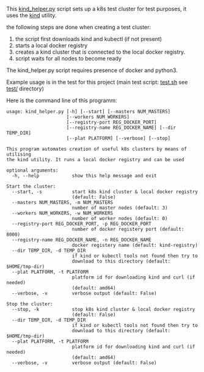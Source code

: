 
This [kind\_helper.py](https://github.com/MoserMichael/kind-helper/blob/master/kind_helper.py) script sets up a k8s test cluster for test purposes, it uses the [kind](https://kubernetes.io/docs/setup/learning-environment/kind/) utility.

the following steps are done when creating a test cluster:

1. the script first downloads kind and kubectl (if not present)
2. starts a local docker registry 
3. creates a kind cluster that is connected to the local docker registry.
4. script waits for all nodes to become ready

The kind\_helper.py script requires presence of docker and python3.

Example usage is in the test for this project (main test script: [test.sh](https://github.com/MoserMichael/kind-helper/blob/master/test/test.sh) see [test/](https://github.com/MoserMichael/kind-helper/tree/master/test) directory)

Here is the command line of this programm:

```
usage: kind_helper.py [-h] [--start] [--masters NUM_MASTERS]
                      [--workers NUM_WORKERS]
                      [--registry-port REG_DOCKER_PORT]
                      [--registry-name REG_DOCKER_NAME] [--dir TEMP_DIR]
                      [--plat PLATFORM] [--verbose] [--stop]

This program automates creation of useful k8s clusters by means of utilising
the kind utility. It runs a local docker registry and can be used

optional arguments:
  -h, --help            show this help message and exit

Start the cluster:
  --start, -s           start k8s kind cluster & local docker registry
                        (default: False)
  --masters NUM_MASTERS, -m NUM_MASTERS
                        number of master nodes (default: 3)
  --workers NUM_WORKERS, -w NUM_WORKERS
                        number of worker nodes (default: 0)
  --registry-port REG_DOCKER_PORT, -p REG_DOCKER_PORT
                        number of docker registery port (default: 8000)
  --registry-name REG_DOCKER_NAME, -n REG_DOCKER_NAME
                        docker registery name (default: kind-registry)
  --dir TEMP_DIR, -d TEMP_DIR
                        if kind or kubectl tools not found then try to
                        download to this directory (default: $HOME/tmp-dir)
  --plat PLATFORM, -t PLATFORM
                        platform id for downloading kind and curl (if needed)
                        (default: amd64)
  --verbose, -v         verbose output (default: False)

Stop the cluster:
  --stop, -k            stop k8s kind cluster & local docker registry
                        (default: False)
  --dir TEMP_DIR, -d TEMP_DIR
                        if kind or kubectl tools not found then try to
                        download to this directory (default: $HOME/tmp-dir)
  --plat PLATFORM, -t PLATFORM
                        platform id for downloading kind and curl (if needed)
                        (default: amd64)
  --verbose, -v         verbose output (default: False)

```

